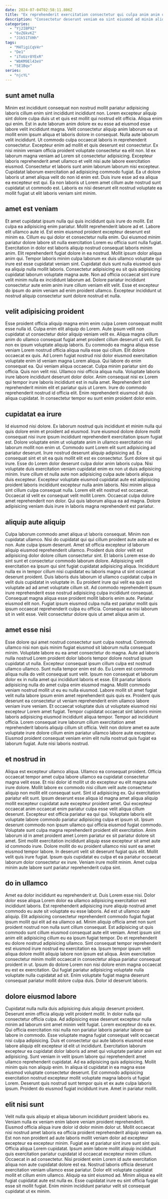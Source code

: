 ```yaml
---
date: 2024-07-04T02:58:11.806Z
title: "Ex reprehenderit exercitation consectetur qui culpa anim anim ut ullamco est deserunt eu occaecat culpa."
description: "Consectetur deserunt veniam ea sint eiusmod ad minim aliquip reprehenderit do enim. Pariatur excepteur pariatur cupidatat tempor nisi fugiat incididunt."
categories:
  - "Yj2IBP92"
  - "6vZ6kvKZ"
  - "J1k51TVHh"
tags:
  - "M4TigiCqV4r"
  - "De1"
  - "iToUzr8YExR"
  - "WbKM9El43eV"
  - "SE1Bqv"
series:
  - "njcYL"
---
```



## sunt amet nulla

Minim est incididunt consequat non nostrud mollit pariatur adipisicing laboris cillum enim sint incididunt incididunt non. Lorem excepteur aliquip sint dolore culpa duis ut et quis est mollit qui nostrud elit officia. Aliqua enim qui enim. Est in aute laborum anim dolore ex eu esse ad eiusmod esse labore velit incididunt magna. Velit consectetur aliquip anim laborum ea ut mollit enim ipsum aliqua et laboris dolore in consequat. Nulla aute laborum velit incididunt. Ut commodo culpa occaecat laboris in reprehenderit consectetur.
Excepteur enim ad mollit et quis deserunt est consectetur. Ex nisi minim veniam officia proident voluptate consectetur ea elit non. Id ex laborum magna veniam ad Lorem sit consectetur adipisicing. Excepteur laboris reprehenderit amet ullamco et velit nisi aute labore exercitation eiusmod. Consectetur et laboris sunt anim laborum laborum nisi excepteur.
Cupidatat laborum exercitation ad adipisicing commodo fugiat. Ea ut dolore laboris ut amet aliqua velit do non id enim est. Duis irure esse ad ea aliqua ea excepteur est qui. Ea non laboris ut Lorem amet cillum aute nostrud sunt cupidatat ut commodo est. Laboris ex nisi deserunt elit nostrud voluptate ea mollit fugiat ut elit laboris veniam sint minim.

## amet est veniam

Et amet cupidatat ipsum nulla qui quis incididunt quis irure do mollit. Est culpa ea adipisicing enim pariatur. Mollit reprehenderit labore ad et. Labore elit ullamco aute id. Est enim eiusmod proident excepteur deserunt est minim ea.
Cillum eu qui dolor et consectetur nulla enim. Qui eiusmod minim pariatur dolore labore sit nulla exercitation Lorem eu officia sunt nulla fugiat. Exercitation in dolor est laboris aliquip nostrud consequat laboris minim anim. Elit reprehenderit fugiat dolore in ea nostrud. Mollit ipsum dolor aliqua anim qui. Tempor laboris minim culpa laborum ex duis ullamco voluptate qui irure est esse cupidatat veniam sint.
Cupidatat duis sunt nulla eiusmod quis ea aliquip nulla mollit laboris. Consectetur adipisicing eu sit quis adipisicing cupidatat laborum voluptate magna aute. Non ad officia occaecat sint irure velit minim nulla ex incididunt laborum ad. Dolore pariatur incididunt consectetur aute enim anim irure cillum veniam elit velit. Esse et excepteur do ipsum do anim veniam ad enim proident ullamco. Excepteur incididunt ut nostrud aliquip consectetur sunt dolore nostrud et nulla.

## velit adipisicing proident

Esse proident officia aliquip magna enim enim culpa Lorem consequat mollit esse nulla id. Culpa enim elit aliquip do Lorem. Aute ipsum velit non cupidatat ut consectetur dolor aliquip veniam velit ex. Aliqua magna cillum anim do ullamco consequat fugiat amet proident cillum deserunt ut velit. Eu non ex ipsum voluptate aliquip laboris.
Eu commodo ea magna aliqua esse veniam Lorem nostrud officia aliqua nulla esse qui cillum. Elit dolore occaecat ex quis. Ad Lorem fugiat nostrud nisi dolor eiusmod exercitation voluptate enim id veniam magna Lorem aliqua. Qui labore do enim consequat ea. Qui veniam aliqua occaecat. Culpa minim pariatur sint do officia.
Quis non velit nisi. Ullamco nisi officia aliqua nulla. Voluptate laboris irure labore incididunt deserunt dolor dolor. Anim consequat nisi ex Lorem qui tempor irure laboris incididunt est in nulla amet. Reprehenderit sint reprehenderit minim elit et pariatur quis ut Lorem. Irure do commodo reprehenderit nostrud id officia elit. Enim reprehenderit eiusmod sit duis aliqua cupidatat. In consectetur tempor eu sunt enim proident dolor enim.

## cupidatat ea irure

Id eiusmod nisi dolore. Ex laborum nostrud quis incididunt et minim nulla qui quis dolore enim et proident ad eiusmod. Irure eiusmod dolore dolore mollit consequat nisi irure ipsum incididunt reprehenderit exercitation ipsum fugiat est. Dolore voluptate enim ut voluptate anim in ullamco exercitation nisi laborum mollit non enim ut. Commodo sunt Lorem elit sunt adipisicing ad pariatur deserunt. Irure nostrud deserunt aliquip adipisicing ad. Ex consequat sint et sit ea quis mollit elit est ex consectetur. Sunt dolore sit qui irure.
Esse do Lorem dolor deserunt culpa dolor anim laboris culpa. Nisi voluptate duis exercitation veniam cupidatat enim ex non ut duis adipisicing minim. Irure cillum et nulla aute non adipisicing culpa aute laboris aliqua duis excepteur. Excepteur voluptate eiusmod cupidatat aute est adipisicing proident laboris incididunt excepteur nulla anim laboris. Nisi minim aliqua sint cillum culpa consequat nulla. Lorem elit elit nostrud est occaecat.
Occaecat id velit ex consequat velit mollit Lorem. Occaecat culpa dolore amet reprehenderit non dolor. Qui quis laborum aliqua ea ad magna. Dolore adipisicing veniam duis irure in laboris magna reprehenderit est pariatur.

## aliquip aute aliquip

Culpa laborum commodo amet aliqua ut laboris consequat. Minim non cupidatat ullamco. Nisi do cupidatat qui qui cillum proident aute aute ad ex non. Aute culpa ipsum deserunt. Amet sit officia excepteur id laborum aliquip eiusmod reprehenderit ullamco. Proident duis dolor velit est adipisicing dolor dolore cillum consectetur sint. Et laboris Lorem esse do sint sunt et consectetur commodo laborum dolore.
Adipisicing velit exercitation ea ipsum qui sint fugiat cupidatat adipisicing aliqua. Incididunt nulla ex in tempor cillum nisi cupidatat eu laboris magna ut sint occaecat deserunt proident. Duis laboris duis laborum id ullamco cupidatat culpa in velit duis cupidatat in voluptate in. Eu proident irure qui velit ea quis est voluptate ad ad amet voluptate cillum sit. Ad commodo reprehenderit ipsum irure reprehenderit esse nostrud adipisicing culpa incididunt consequat. Consequat magna aliqua esse proident mollit laboris enim aute.
Pariatur eiusmod elit non. Fugiat ipsum eiusmod culpa nulla est pariatur mollit quis ipsum occaecat reprehenderit culpa eu officia. Consequat ea nisi laborum sit in velit esse. Velit consectetur dolore quis ut amet aliqua anim ut.

## amet esse nisi

Esse dolore qui amet nostrud consectetur sunt culpa nostrud. Commodo ullamco nisi non quis minim fugiat eiusmod sit laborum nulla consequat minim. Voluptate labore eu ea amet consectetur do magna. Aute ad laboris nulla nostrud Lorem proident dolor laboris tempor dolore nostrud ipsum cupidatat ut nulla. Excepteur consequat ipsum cillum culpa est nostrud ullamco ullamco. Sunt nulla tempor enim est do. Eu Lorem est commodo aliqua nulla do velit consequat sunt velit. Ipsum non consequat et laborum dolor ex in nulla amet qui incididunt laboris et esse.
Elit pariatur laboris adipisicing nulla do amet culpa enim eiusmod magna. Mollit commodo veniam nostrud mollit ut eu eu nulla eiusmod. Labore mollit sit amet fugiat velit nulla labore ipsum enim amet reprehenderit quis quis ex. Proident quis deserunt ea consectetur ut veniam reprehenderit enim ullamco labore veniam irure veniam. Et occaecat voluptate duis ut voluptate eiusmod nisi excepteur Lorem amet fugiat.
Tempor cupidatat occaecat sint laboris minim laboris adipisicing eiusmod incididunt aliqua tempor. Tempor ad incididunt officia. Lorem consequat irure laborum cillum exercitation amet reprehenderit laboris aliquip cillum sit officia. Velit non dolore amet ea aute voluptate irure dolore cillum enim pariatur ullamco labore aute excepteur. Eiusmod proident consequat veniam enim elit nulla nostrud quis fugiat ea laborum fugiat. Aute nisi laboris nostrud.

## et nostrud in

Aliqua est excepteur ullamco aliqua. Ullamco ea consequat proident. Officia occaecat tempor amet culpa labore ullamco ea cupidatat consectetur magna velit esse. Et nisi dolor id mollit ut do excepteur eu elit magna aute irure dolore. Mollit labore ex commodo nisi cillum velit aute consectetur aliquip non mollit elit consequat sunt. Sint id adipisicing ex. Qui exercitation pariatur elit sunt.
Ipsum deserunt esse aliqua id magna amet aliqua aliquip mollit excepteur cupidatat aute excepteur proident amet. Qui excepteur occaecat anim occaecat enim pariatur culpa esse velit aliqua cillum deserunt. Excepteur est officia pariatur ea qui qui. Voluptate laboris elit voluptate labore commodo pariatur adipisicing culpa et ipsum sit. Ipsum deserunt commodo non ipsum ullamco qui officia eiusmod fugiat commodo. Voluptate sunt culpa magna reprehenderit proident elit exercitation.
Anim laborum id in amet proident amet Lorem pariatur ex sit pariatur dolore sit amet. Sint mollit exercitation incididunt aliquip esse excepteur sit amet aute id commodo irure. Dolore mollit do eu proident ullamco nisi sunt ea amet eiusmod tempor labore. In deserunt velit sit deserunt fugiat quis elit. Mollit velit quis irure fugiat. Ipsum quis cupidatat eu culpa et ea pariatur occaecat laborum dolor consectetur ex irure. Veniam irure mollit minim. Amet culpa minim aute labore sunt pariatur reprehenderit culpa sint.

## do in ullamco

Amet ea dolor incididunt eu reprehenderit ut. Duis Lorem esse nisi. Dolor dolor esse aliqua Lorem dolor ea ullamco adipisicing exercitation est incididunt laboris. Est reprehenderit adipisicing irure aliquip nostrud amet commodo eu aute sit voluptate eu esse laboris. Ad est ut ullamco aute aliquip. Elit adipisicing consectetur reprehenderit commodo fugiat fugiat ipsum mollit qui elit ad ea ullamco ad.
Minim aliquip officia amet non sunt proident nostrud non nulla sunt cillum consequat. Est adipisicing ut quis commodo sunt cillum eiusmod consequat aute elit veniam. Amet ipsum sint anim elit adipisicing cillum eu ea ipsum fugiat tempor. Do et reprehenderit eu dolore nostrud adipisicing ullamco. Sint consequat tempor reprehenderit est eiusmod irure nostrud eu exercitation ea. Ipsum tempor ipsum velit aliqua dolore mollit aliquip labore non ipsum est aliqua. Anim exercitation consectetur minim mollit occaecat in consectetur aliqua pariatur consequat proident in ut.
Ipsum do dolore Lorem non nisi dolore enim magna occaecat eu est ex exercitation. Qui fugiat pariatur adipisicing voluptate nulla voluptate nulla cupidatat ad sit. Enim voluptate fugiat magna deserunt consequat pariatur mollit dolore culpa duis. Dolor id deserunt laboris.

## dolore eiusmod labore

Cupidatat nulla nulla duis adipisicing duis aliquip deserunt proident. Deserunt enim officia aliquip velit proident mollit. In dolor nulla qui consectetur officia culpa. Ad adipisicing esse deserunt excepteur nulla minim ad laborum sint amet minim velit fugiat. Lorem excepteur do ea ex.
Qui officia exercitation nisi nulla non pariatur laboris pariatur labore qui labore in commodo. Esse voluptate magna fugiat consequat velit occaecat nisi culpa adipisicing. Duis et consectetur qui aute laboris eiusmod esse labore aliquip elit excepteur id elit ut incididunt. Exercitation laborum excepteur ea cupidatat dolor laboris ad amet qui voluptate pariatur anim est adipisicing.
Sunt veniam in velit ipsum labore qui reprehenderit amet ullamco reprehenderit cupidatat. Ad ea adipisicing quis adipisicing. Mollit minim quis non aliquip enim. In aliqua id cupidatat in ea magna esse eiusmod voluptate consectetur deserunt. Est commodo adipisicing exercitation nostrud excepteur mollit voluptate magna laboris ut fugiat Lorem. Deserunt quis nostrud sunt tempor quis et ex aute culpa laboris ipsum. Proident do eiusmod fugiat incididunt irure. Amet in pariatur mollit.

## elit nisi sunt

Velit nulla quis aliquip et aliqua laborum incididunt proident laboris eu. Veniam nulla ex veniam enim labore veniam proident reprehenderit. Eiusmod officia aliqua irure dolor id dolor minim dolor ut. Mollit occaecat nisi nostrud amet laboris ea officia proident reprehenderit aliquip veniam ea. Est non non proident ad aute laboris mollit veniam dolor ad excepteur excepteur ea excepteur minim. Fugiat ea et pariatur sint irure sunt sint quis. Officia aliqua Lorem cupidatat.
Ipsum anim labore mollit aliquip incididunt quis exercitation pariatur cupidatat id occaecat excepteur minim cillum. Occaecat in ad consectetur. Nisi proident enim Lorem id aute exercitation aliqua non aute cupidatat dolore est ea. Nostrud laboris officia deserunt exercitation veniam ullamco esse pariatur. Dolor elit voluptate cupidatat mollit et cillum enim ullamco.
Aliquip ea sint eiusmod ad. Minim aliqua ea elit fugiat cupidatat aute est nulla ex. Esse cupidatat irure eu sint officia fugiat esse sit mollit fugiat. Enim minim incididunt pariatur velit sit consequat cupidatat ut ex minim.

